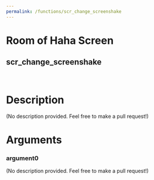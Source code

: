 ```yaml
---
permalink: /functions/scr_change_screenshake
---
```

# Room of Haha Screen  
## scr_change_screenshake  
&nbsp;  
# Description  
(No description provided. Feel free to make a pull request!) 
&nbsp;  
# Arguments
### argument0
(No description provided. Feel free to make a pull request!)
&nbsp;  


